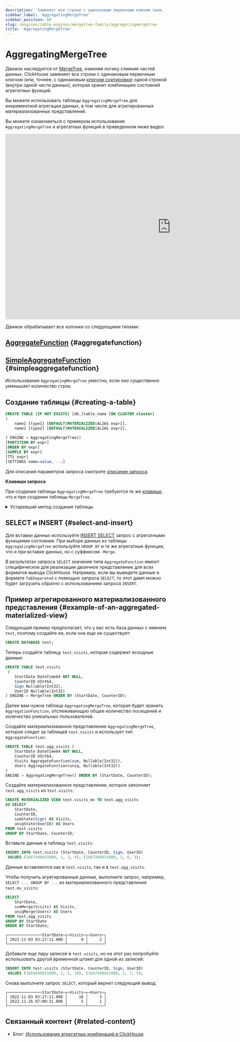 ```yaml
---
description: 'Заменяет все строки с одинаковым первичным ключом (или, точнее, с одинаковым [ключом сортировки](../../../engines/table-engines/mergetree-family/mergetree.md)) одной строкой (внутри одной части данных), которая хранит комбинацию состояний агрегатных функций.'
sidebar_label: 'AggregatingMergeTree'
sidebar_position: 60
slug: /engines/table-engines/mergetree-family/aggregatingmergetree
title: 'AggregatingMergeTree'
---
```



# AggregatingMergeTree

Движок наследуется от [MergeTree](/engines/table-engines/mergetree-family/versionedcollapsingmergetree), изменяя логику слияния частей данных. ClickHouse заменяет все строки с одинаковым первичным ключом (или, точнее, с одинаковым [ключом сортировки](../../../engines/table-engines/mergetree-family/mergetree.md)) одной строкой (внутри одной части данных), которая хранит комбинацию состояний агрегатных функций.

Вы можете использовать таблицы `AggregatingMergeTree` для инкрементной агрегации данных, в том числе для агрегированных материализованных представлений.

Вы можете ознакомиться с примером использования `AggregatingMergeTree` и агрегатных функций в приведенном ниже видео:
<div class='vimeo-container'>
<iframe width="1030" height="579" src="https://www.youtube.com/embed/pryhI4F_zqQ" title="Состояния агрегации в ClickHouse" frameborder="0" allow="accelerometer; autoplay; clipboard-write; encrypted-media; gyroscope; picture-in-picture; web-share" referrerpolicy="strict-origin-when-cross-origin" allowfullscreen></iframe>
</div>

Движок обрабатывает все колонки со следующими типами:

## [AggregateFunction](../../../sql-reference/data-types/aggregatefunction.md) {#aggregatefunction}
## [SimpleAggregateFunction](../../../sql-reference/data-types/simpleaggregatefunction.md) {#simpleaggregatefunction}

Использование `AggregatingMergeTree` уместно, если оно существенно уменьшает количество строк.

## Создание таблицы {#creating-a-table}

```sql
CREATE TABLE [IF NOT EXISTS] [db.]table_name [ON CLUSTER cluster]
(
    name1 [type1] [DEFAULT|MATERIALIZED|ALIAS expr1],
    name2 [type2] [DEFAULT|MATERIALIZED|ALIAS expr2],
    ...
) ENGINE = AggregatingMergeTree()
[PARTITION BY expr]
[ORDER BY expr]
[SAMPLE BY expr]
[TTL expr]
[SETTINGS name=value, ...]
```

Для описания параметров запроса смотрите [описание запроса](../../../sql-reference/statements/create/table.md).

**Клавиши запроса**

При создании таблицы `AggregatingMergeTree` требуются те же [клавиши](../../../engines/table-engines/mergetree-family/mergetree.md), что и при создании таблицы `MergeTree`.

<details markdown="1">

<summary>Устаревший метод создания таблицы</summary>

:::note
Не используйте этот метод в новых проектах и, по возможности, переключите старые проекты на метод, описанный выше.
:::

```sql
CREATE TABLE [IF NOT EXISTS] [db.]table_name [ON CLUSTER cluster]
(
    name1 [type1] [DEFAULT|MATERIALIZED|ALIAS expr1],
    name2 [type2] [DEFAULT|MATERIALIZED|ALIAS expr2],
    ...
) ENGINE [=] AggregatingMergeTree(date-column [, sampling_expression], (primary, key), index_granularity)
```

Все параметры имеют то же значение, что и в `MergeTree`.
</details>

## SELECT и INSERT {#select-and-insert}

Для вставки данных используйте [INSERT SELECT](../../../sql-reference/statements/insert-into.md) запрос с агрегатными функциями состояния.
При выборе данных из таблицы `AggregatingMergeTree` используйте `GROUP BY` и те же агрегатные функции, что и при вставке данных, но с суффиксом `-Merge`.

В результатах запроса `SELECT` значения типа `AggregateFunction` имеют специфическое для реализации двоичное представление для всех форматов вывода ClickHouse. Например, если вы выведете данные в формате `TabSeparated` с помощью запроса `SELECT`, то этот дамп можно будет загрузить обратно с использованием запроса `INSERT`.

## Пример агрегированного материализованного представления {#example-of-an-aggregated-materialized-view}

Следующий пример предполагает, что у вас есть база данных с именем `test`, поэтому создайте ее, если она еще не существует:

```sql
CREATE DATABASE test;
```

Теперь создайте таблицу `test.visits`, которая содержит исходные данные:

```sql
CREATE TABLE test.visits
 (
    StartDate DateTime64 NOT NULL,
    CounterID UInt64,
    Sign Nullable(Int32),
    UserID Nullable(Int32)
) ENGINE = MergeTree ORDER BY (StartDate, CounterID);
```

Далее вам нужна таблица `AggregatingMergeTree`, которая будет хранить `AggregationFunction`, отслеживающую общее количество посещений и количество уникальных пользователей.

Создайте материализованное представление `AggregatingMergeTree`, которое следит за таблицей `test.visits` и использует тип `AggregateFunction`:

```sql
CREATE TABLE test.agg_visits (
    StartDate DateTime64 NOT NULL,
    CounterID UInt64,
    Visits AggregateFunction(sum, Nullable(Int32)),
    Users AggregateFunction(uniq, Nullable(Int32))
)
ENGINE = AggregatingMergeTree() ORDER BY (StartDate, CounterID);
```

Создайте материализованное представление, которое заполняет `test.agg_visits` из `test.visits`:

```sql
CREATE MATERIALIZED VIEW test.visits_mv TO test.agg_visits
AS SELECT
    StartDate,
    CounterID,
    sumState(Sign) AS Visits,
    uniqState(UserID) AS Users
FROM test.visits
GROUP BY StartDate, CounterID;
```

Вставьте данные в таблицу `test.visits`:

```sql
INSERT INTO test.visits (StartDate, CounterID, Sign, UserID)
 VALUES (1667446031000, 1, 3, 4), (1667446031000, 1, 6, 3);
```

Данные вставляются как в `test.visits`, так и в `test.agg_visits`.

Чтобы получить агрегированные данные, выполните запрос, например, `SELECT ... GROUP BY ...` из материализованного представления `test.mv_visits`:

```sql
SELECT
    StartDate,
    sumMerge(Visits) AS Visits,
    uniqMerge(Users) AS Users
FROM test.agg_visits
GROUP BY StartDate
ORDER BY StartDate;
```

```text
┌───────────────StartDate─┬─Visits─┬─Users─┐
│ 2022-11-03 03:27:11.000 │      9 │     2 │
└─────────────────────────┴────────┴───────┘
```

Добавьте еще пару записей в `test.visits`, но на этот раз попробуйте использовать другой временной штамп для одной из записей:

```sql
INSERT INTO test.visits (StartDate, CounterID, Sign, UserID)
 VALUES (1669446031000, 2, 5, 10), (1667446031000, 3, 7, 5);
```

Снова выполните запрос `SELECT`, который вернет следующий вывод:

```text
┌───────────────StartDate─┬─Visits─┬─Users─┐
│ 2022-11-03 03:27:11.000 │     16 │     3 │
│ 2022-11-26 07:00:31.000 │      5 │     1 │
└─────────────────────────┴────────┴───────┘
```

## Связанный контент {#related-content}

- Блог: [Использование агрегатных комбинаций в ClickHouse](https://clickhouse.com/blog/aggregate-functions-combinators-in-clickhouse-for-arrays-maps-and-states)
